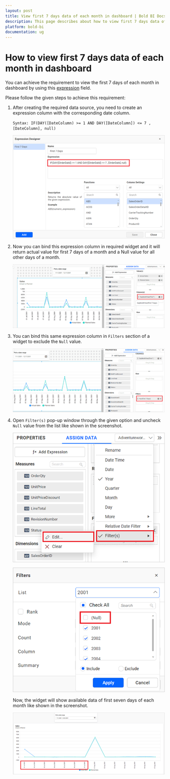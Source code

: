 ```yaml
---
layout: post
title: View first 7 days data of each month in dashboard | Bold BI Docs
description: This page describes about how to view first 7 days data of each month in a dashboard by creating an expression field for the data source in Bold BI designer.
platform: bold-bi
documentation: ug
---
```

# How to view first 7 days data of each month in dashboard

You can achieve the requirement to view the first 7 days of each month in dashboard by using this [expression](/working-with-data-source/transforming-data/configuring-expression-columns/) field.

Please follow the given steps to achieve this requirement:
1. After creating the required data source, you need to create an expression column with the corresponding date column.

    `Syntax: IF(DAY([DateColumn) >= 1 AND DAY([DateColumn]) <= 7 , [DateColumn], null)`
 
    ![First Seven Days Expression](/static/assets/faq/images/first-sevendays-expression.png#width=545.5px;height=370.289px)

2. Now you can bind this expression column in required widget and it will return actual value for first 7 days of a month and a Null value for all other days of a month.

    ![Configure Widget with Created Expression](/static/assets/faq/images/configure-widget-with-created-expression.png)

3. You can bind this same expression column in `Filters` section of a widget to exclude the `Null` value.

    ![Bind Expression in Filer Section](/static/assets/faq/images/bind-expression-in-filter-section.png)

4. Open `Filter(s)` pop-up window through the given option and uncheck `Null` value from the list like shown in the screenshot.

    ![Open Filter Window](/static/assets/faq/images/open-filter-window.png#width=400px;height=350px)

    ![Filter Null Value](/static/assets/faq/images/filter-null-value.png#width=370.938px;height=303.539px)    

    Now, the widget will show available data of first seven days of each month like shown in the screenshot.

    ![Widget Render with First Seven Days](/static/assets/faq/images/widget-render-with-first-seven-days-of-a-month.png)    